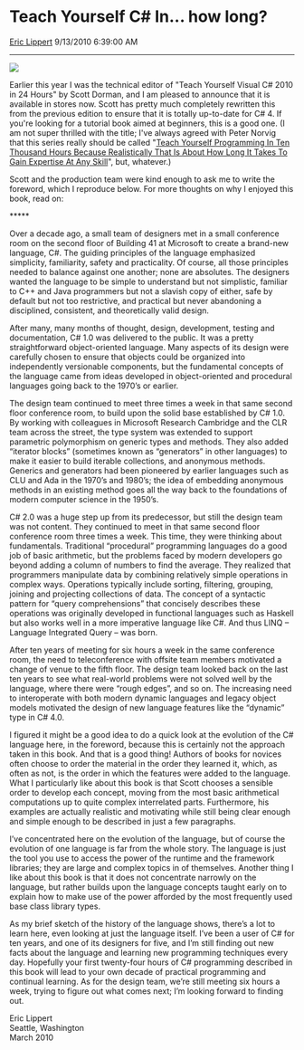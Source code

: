 # Teach Yourself C\# In... how long?

[Eric Lippert](https://social.msdn.microsoft.com/profile/Eric%20Lippert) 9/13/2010 6:39:00 AM

-----

![](https://msdnshared.blob.core.windows.net/media/MSDNBlogsFS/prod.evol.blogs.msdn.com/CommunityServer.Blogs.Components.WeblogFiles/00/00/00/29/89/2330.Book.jpg)

Earlier this year I was the technical editor of "Teach Yourself Visual C\# 2010 in 24 Hours" by Scott Dorman, and I am pleased to announce that it is available in stores now. Scott has pretty much completely rewritten this from the previous edition to ensure that it is totally up-to-date for C\# 4. If you're looking for a tutorial book aimed at beginners, this is a good one. (I am not super thrilled with the title; I've always agreed with Peter Norvig that this series really should be called "[Teach Yourself Programming In Ten Thousand Hours Because Realistically That Is About How Long It Takes To Gain Expertise At Any Skill](http://norvig.com/21-days.html)", but, whatever.)

Scott and the production team were kind enough to ask me to write the foreword, which I reproduce below. For more thoughts on why I enjoyed this book, read on:

\*\*\*\*\*

Over a decade ago, a small team of designers met in a small conference room on the second floor of Building 41 at Microsoft to create a brand-new language, C\#. The guiding principles of the language emphasized simplicity, familiarity, safety and practicality. Of course, all those principles needed to balance against one another; none are absolutes. The designers wanted the language to be simple to understand but not simplistic, familiar to C++ and Java programmers but not a slavish copy of either, safe by default but not too restrictive, and practical but never abandoning a disciplined, consistent, and theoretically valid design.

After many, many months of thought, design, development, testing and documentation, C\# 1.0 was delivered to the public. It was a pretty straightforward object-oriented language. Many aspects of its design were carefully chosen to ensure that objects could be organized into independently versionable components, but the fundamental concepts of the language came from ideas developed in object-oriented and procedural languages going back to the 1970’s or earlier.

The design team continued to meet three times a week in that same second floor conference room, to build upon the solid base established by C\# 1.0. By working with colleagues in Microsoft Research Cambridge and the CLR team across the street, the type system was extended to support parametric polymorphism on generic types and methods. They also added “iterator blocks” (sometimes known as “generators” in other languages) to make it easier to build iterable collections, and anonymous methods. Generics and generators had been pioneered by earlier languages such as CLU and Ada in the 1970’s and 1980’s; the idea of embedding anonymous methods in an existing method goes all the way back to the foundations of modern computer science in the 1950’s.

C\# 2.0 was a huge step up from its predecessor, but still the design team was not content. They continued to meet in that same second floor conference room three times a week. This time, they were thinking about fundamentals. Traditional “procedural” programming languages do a good job of basic arithmetic, but the problems faced by modern developers go beyond adding a column of numbers to find the average. They realized that programmers manipulate data by combining relatively simple operations in complex ways. Operations typically include sorting, filtering, grouping, joining and projecting collections of data. The concept of a syntactic pattern for “query comprehensions” that concisely describes these operations was originally developed in functional languages such as Haskell but also works well in a more imperative language like C\#. And thus LINQ – Language Integrated Query – was born.

After ten years of meeting for six hours a week in the same conference room, the need to teleconference with offsite team members motivated a change of venue to the fifth floor. The design team looked back on the last ten years to see what real-world problems were not solved well by the language, where there were “rough edges”, and so on. The increasing need to interoperate with both modern dynamic languages and legacy object models motivated the design of new language features like the “dynamic” type in C\# 4.0.

I figured it might be a good idea to do a quick look at the evolution of the C\# language here, in the foreword, because this is certainly not the approach taken in this book. And that is a good thing\! Authors of books for novices often choose to order the material in the order they learned it, which, as often as not, is the order in which the features were added to the language. What I particularly like about this book is that Scott chooses a sensible order to develop each concept, moving from the most basic arithmetical computations up to quite complex interrelated parts. Furthermore, his examples are actually realistic and motivating while still being clear enough and simple enough to be described in just a few paragraphs.

I’ve concentrated here on the evolution of the language, but of course the evolution of one language is far from the whole story. The language is just the tool you use to access the power of the runtime and the framework libraries; they are large and complex topics in of themselves. Another thing I like about this book is that it does not concentrate narrowly on the language, but rather builds upon the language concepts taught early on to explain how to make use of the power afforded by the most frequently used base class library types.

As my brief sketch of the history of the language shows, there’s a lot to learn here, even looking at just the language itself. I’ve been a user of C\# for ten years, and one of its designers for five, and I’m still finding out new facts about the language and learning new programming techniques every day. Hopefully your first twenty-four hours of C\# programming described in this book will lead to your own decade of practical programming and continual learning. As for the design team, we’re still meeting six hours a week, trying to figure out what comes next; I’m looking forward to finding out.  
  
Eric Lippert  
Seattle, Washington  
March 2010

